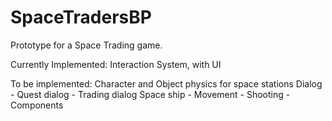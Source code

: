 # SpaceTradersBP
Prototype for a Space Trading game.

Currently Implemented:
  Interaction System, with UI
  
To be implemented:
  Character and Object physics for space stations
  Dialog
    - Quest dialog
    - Trading dialog
  Space ship
    - Movement
    - Shooting
    - Components

